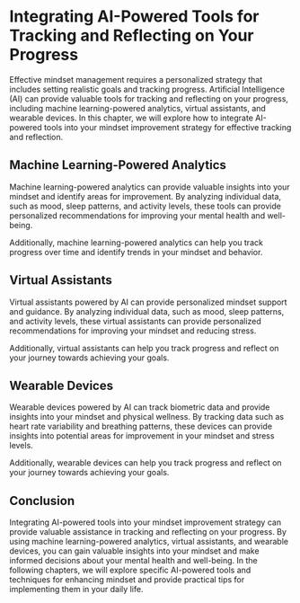Integrating AI-Powered Tools for Tracking and Reflecting on Your Progress
=============================================================================================================================================

Effective mindset management requires a personalized strategy that includes setting realistic goals and tracking progress. Artificial Intelligence (AI) can provide valuable tools for tracking and reflecting on your progress, including machine learning-powered analytics, virtual assistants, and wearable devices. In this chapter, we will explore how to integrate AI-powered tools into your mindset improvement strategy for effective tracking and reflection.

Machine Learning-Powered Analytics
----------------------------------

Machine learning-powered analytics can provide valuable insights into your mindset and identify areas for improvement. By analyzing individual data, such as mood, sleep patterns, and activity levels, these tools can provide personalized recommendations for improving your mental health and well-being.

Additionally, machine learning-powered analytics can help you track progress over time and identify trends in your mindset and behavior.

Virtual Assistants
------------------

Virtual assistants powered by AI can provide personalized mindset support and guidance. By analyzing individual data, such as mood, sleep patterns, and activity levels, these virtual assistants can provide personalized recommendations for improving your mindset and reducing stress.

Additionally, virtual assistants can help you track progress and reflect on your journey towards achieving your goals.

Wearable Devices
----------------

Wearable devices powered by AI can track biometric data and provide insights into your mindset and physical wellness. By tracking data such as heart rate variability and breathing patterns, these devices can provide insights into potential areas for improvement in your mindset and stress levels.

Additionally, wearable devices can help you track progress and reflect on your journey towards achieving your goals.

Conclusion
----------

Integrating AI-powered tools into your mindset improvement strategy can provide valuable assistance in tracking and reflecting on your progress. By using machine learning-powered analytics, virtual assistants, and wearable devices, you can gain valuable insights into your mindset and make informed decisions about your mental health and well-being. In the following chapters, we will explore specific AI-powered tools and techniques for enhancing mindset and provide practical tips for implementing them in your daily life.


